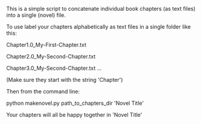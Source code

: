 This is a simple script to concatenate 
individual book chapters (as text files)
into a single (novel) file.

To use label your chapters alphabetically 
as text files in a single folder like this:

Chapter1.0_My-First-Chapter.txt

Chapter2.0_My-Second-Chapter.txt

Chapter3.0_My-Second-Chapter.txt
...

(Make sure they start with the string 'Chapter')

Then from the command line:

python makenovel.py path_to_chapters_dir 'Novel Title'	

Your chapters will all be happy together in 'Novel Title'